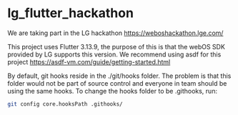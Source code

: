 # lg_flutter_hackathon

We are taking part in the LG hackathon https://weboshackathon.lge.com/

This project uses Flutter 3.13.9, the purpose of this is that the webOS SDK provided by LG supports this version.
We recommend using asdf for this project https://asdf-vm.com/guide/getting-started.html 


By default, git hooks reside in the ./git/hooks folder. The problem is that this folder would not be part of source control and everyone in team should be using the same hooks.
To change the hooks folder to be .githooks, run:

```sh
git config core.hooksPath .githooks/
```